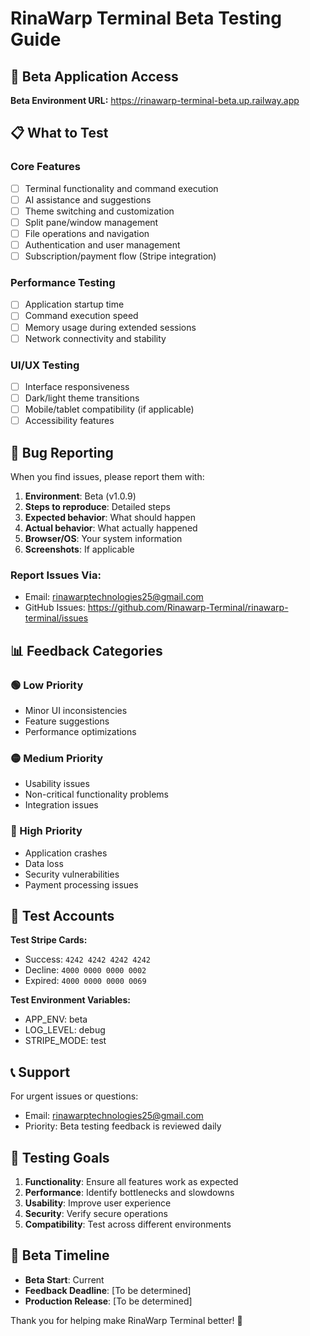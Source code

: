 # RinaWarp Terminal Beta Testing Guide

## 🚀 Beta Application Access

**Beta Environment URL:** https://rinawarp-terminal-beta.up.railway.app

## 📋 What to Test

### Core Features
- [ ] Terminal functionality and command execution
- [ ] AI assistance and suggestions
- [ ] Theme switching and customization
- [ ] Split pane/window management
- [ ] File operations and navigation
- [ ] Authentication and user management
- [ ] Subscription/payment flow (Stripe integration)

### Performance Testing
- [ ] Application startup time
- [ ] Command execution speed
- [ ] Memory usage during extended sessions
- [ ] Network connectivity and stability

### UI/UX Testing
- [ ] Interface responsiveness
- [ ] Dark/light theme transitions
- [ ] Mobile/tablet compatibility (if applicable)
- [ ] Accessibility features

## 🐛 Bug Reporting

When you find issues, please report them with:

1. **Environment**: Beta (v1.0.9)
2. **Steps to reproduce**: Detailed steps
3. **Expected behavior**: What should happen
4. **Actual behavior**: What actually happened
5. **Browser/OS**: Your system information
6. **Screenshots**: If applicable

### Report Issues Via:
- Email: rinawarptechnologies25@gmail.com
- GitHub Issues: https://github.com/Rinawarp-Terminal/rinawarp-terminal/issues

## 📊 Feedback Categories

### 🟢 Low Priority
- Minor UI inconsistencies
- Feature suggestions
- Performance optimizations

### 🟡 Medium Priority
- Usability issues
- Non-critical functionality problems
- Integration issues

### 🔴 High Priority
- Application crashes
- Data loss
- Security vulnerabilities
- Payment processing issues

## 🔧 Test Accounts

**Test Stripe Cards:**
- Success: `4242 4242 4242 4242`
- Decline: `4000 0000 0000 0002`
- Expired: `4000 0000 0000 0069`

**Test Environment Variables:**
- APP_ENV: beta
- LOG_LEVEL: debug
- STRIPE_MODE: test

## 📞 Support

For urgent issues or questions:
- Email: rinawarptechnologies25@gmail.com
- Priority: Beta testing feedback is reviewed daily

## 🎯 Testing Goals

1. **Functionality**: Ensure all features work as expected
2. **Performance**: Identify bottlenecks and slowdowns
3. **Usability**: Improve user experience
4. **Security**: Verify secure operations
5. **Compatibility**: Test across different environments

## 📅 Beta Timeline

- **Beta Start**: Current
- **Feedback Deadline**: [To be determined]
- **Production Release**: [To be determined]

Thank you for helping make RinaWarp Terminal better! 🚀
